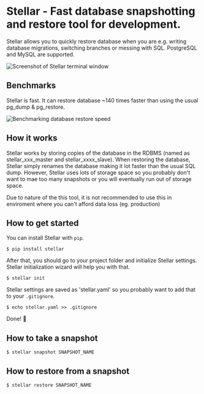 Stellar - Fast database snapshotting and restore tool for development.
=======

Stellar allows you to quickly restore database when you are e.g. writing database migrations, switching branches or messing with SQL. PostgreSQL and MySQL are supported.

![Screenshot of Stellar terminal window](http://imgur.com/0fXXdcx.png)

Benchmarks
-------
Stellar is fast. It can restore database ~140 times faster than using the usual
pg_dump & pg_restore.

![Benchmarking database restore speed](http://imgur.com/Md1AHXa.png)

How it works
-------

Stellar works by storing copies of the database in the RDBMS (named as stellar_xxx_master and stellar_xxxx_slave). When restoring the database, Stellar simply renames the database making it lot faster than the usual SQL dump. However, Stellar uses lots of storage space so you probably don't want to mae too many snapshots or you will eventually run out of storage space.

Due to nature of the this tool, it is not recommended to use this in enviroment where you can't afford data loss (eg. production)

How to get started
-------

You can install Stellar with `pip`.

```$ pip install stellar```

After that, you should go to your project folder and initialize Stellar settings. Stellar initialization wizard will help you with that.

```$ stellar init```

Stellar settings are saved as 'stellar.yaml' so you probably want to add that to your `.gitignore`.

```$ echo stellar.yaml >> .gitignore```

Done! :dancers:


How to take a snapshot
-------

```$ stellar snapshot SNAPSHOT_NAME```

How to restore from a snapshot
-------

```$ stellar restore SNAPSHOT_NAME```
